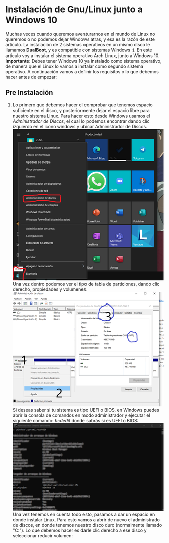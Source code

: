 # Instalación de Gnu/Linux junto a Windows 10
Muchas veces cuando queremos aventurarnos en el mundo de Linux no queremos o no podemos dejar Windows atras, y esa es la razón de este articulo. La instalación de 2
sistemas operativos en un mismo disco le llamamos **DualBoot**, y es compatible con sistemas Windows :).
En este articulo voy a instalar el sistema operativo Arch Linux, junto a Windows 10. **Importante:** Debes tener Windows 10 ya instalado como sistema operativo, de manera que el Linux lo vamos a instalar como segundo sistema operativo. A continuación vamos a definir los requisitos o lo que debemos hacer antes de empezar:
## Pre Instalación
1. Lo primero que debemos hacer el comprobar que tenemos espacio suficiente en el disco, y posteriormente dejar el espacio libre para nuestro sistema Linux. Para hacer
esto desde Windows usamos el *Administrador de Discos*, el cual lo podemos encontrar dando clic izquierdo en el icono windows y ubicar Administrador de Discos.
![alt text](imagenes/menu.png)
Una vez dentro podemos ver el tipo de tabla de particiones, dando clic derecho, propiedades y volumenes. 
![alt-text](imagenes/disco.png)
Si deseas saber si tu sistema es tipo UEFI o BIOS, en Windows puedes abrir la consola de comandos en modo administrador y ejecutar el siguiente comando: *bcdedit* donde sabrás si es UEFI o BIOS:
![alt-text](imagenes/efi.png)
Una vez tenemos en cuenta todo esto, pasamos a dar un espacio en donde instalar Linux. Para esto vamos a abrir de nuevo el administrado de discos, en donde tenemos nuestro disco duro (normalmente llamado "C:"). Lo que debemos hacer es darle clic derecho a ese disco y seleccionar reducir volumen:





